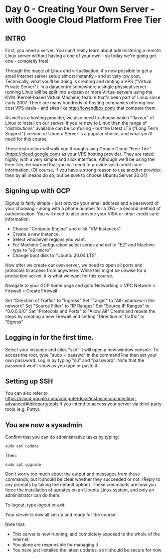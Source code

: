 # Day 0 - Creating Your Own Server - with Google Cloud Platform Free Tier

## INTRO
First, you need a server. You can't really learn about administering a remote Linux server without having a one of your own - so today we're going get one - completly free!

Through the magic of Linux and virtualisation, it's now possible to get a small Internet server setup almost instantly - and at very low cost. Technically, what you'll be doing is creating and renting a VPS  ("Virtual Private Server"). In a datacentre somewhere a single physical server running Linux will be split into a dozen or more Virtual servers using the KVM (Kernel-based Virtual Machine) feature that's been part of Linux since early 2007. There are many hundreds of hosting companies offering low cost VPS deals - and sites like http://lowendbox.com/ that compare them.

As well as a hosting provider, we also need to choose which "flavour" of Linux to install on our server. If you're new to Linux then the range of "distributions" available can be confusing - but the latest LTS ("Long Term Support") version of Ubuntu Server is a popular choice, and what you'll need for this course. 
 
These instruction will walk you through using Google Cloud "Free Tier" (https://cloud.google.com) as your VPS hosting provider. They are rated highly, with a very simple and slick interface. Although we'll be using the Free Tier, be warned that you will need to provide valid credit card information. (Of course, if you have a strong reason to use another provider, then by all means do so, but be sure to choose Ubuntu Server 20.04)

## Signing up with GCP
Signup is fairly simple - just provide your email address and a password of your choosing - along with a phone number for a 2FA - a second method of authentication.
You will need to also provide your VISA or other credit card information.
* Choose "Compute Engine" and click "VM Instances".
* Create a new instance.
* Select whichever regions you want.
* For Machine Configuration select series and set to "E2" and Machine type to "e2-micro".
* Change boot disk to "Ubuntu 20.04 LTS"

Now after we create our own server, we need to open all ports and protocols to access from anywhere. While this might be unwise for a production server, it is what we want for this course.

Navigate to your GCP home page and goto Networking > VPC Network > Firewall > Create Firewall

Set "Direction of Traffic" to "Ingress"
Set "Target" to "All instances in the network"
Set "Source Filter" to "IP Ranges"
Set "Source IP Ranges" to  "0.0.0.0/0"
Set "Protocols and Ports" to "Allow All"
Create and repeat the steps by creating a new Firewall and setting "Direction of Traffic" to "Egress"

## Logging in for the first time.
Select your instance and click "ssh" it will open a new window console. To access the root, type "sudo -i passwd" in the command line then set your own password. Log in by typing "su" and "password". Note that the password won't show as you type or paste it.

## Setting up SSH
You can also refer to https://cloud.google.com/compute/docs/instances/connecting-advanced#thirdpartytools if you intend to access your server via third-party tools (e.g. Putty).

## You are now a sysadmin

Confirm that you can do administrative tasks by typing:

`sudo apt update`


Then:

`sudo apt upgrade`

Don't worry too much about the output and messages from these commands, but it should be clear whether they succeeded or not. (Reply to any prompts by taking the default option). These commands are how you force the installation of updates on an Ubuntu Linux system, and only an administrator can do them.

To logout, type _logout_ or _exit_.

Your server is now all set up and ready for the course!

Note that:
* This server is now running, and completely exposed to the whole of the Internet
* You alone are responsible for managing it
* You have just installed the latest updates, so it should be secure for now
